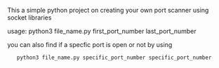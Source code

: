 This a simple python project on creating your own port scanner using socket libraries

usage: python3 file_name.py first_port_number last_port_number

you can also find if a specfic port is open or not by using

       python3 file_name.py specific_port_number specific_port_number

